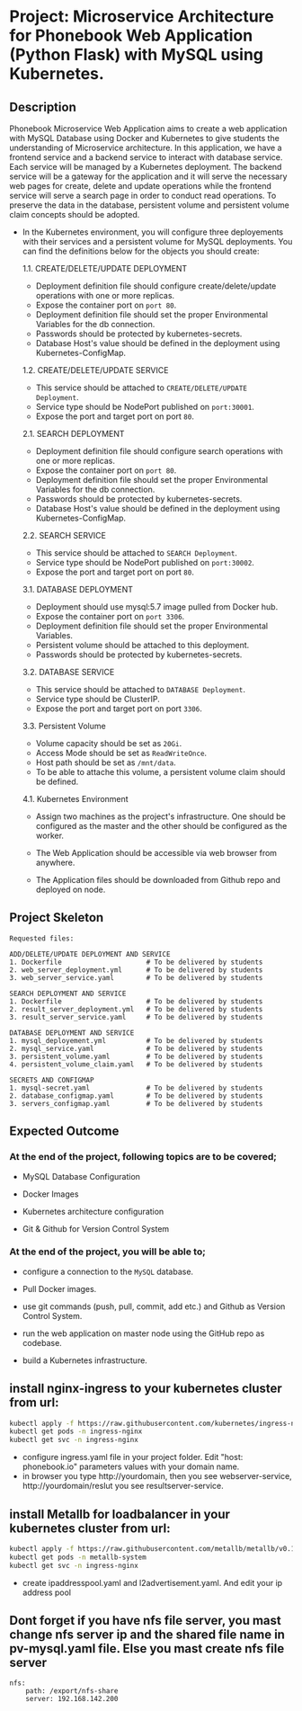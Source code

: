 # Project: Microservice Architecture for Phonebook Web Application (Python Flask) with MySQL using Kubernetes.

## Description

Phonebook Microservice Web Application aims to create a web application with MySQL Database using Docker and Kubernetes to give students the understanding of Microservice architecture.
In this application, we have a frontend service and a backend service to interact with database service. Each service will be managed by a Kubernetes deployment.
The backend service will be a gateway for the application and it will serve the necessary web pages for create,
delete and update operations while the frontend service will serve a search page in order to conduct read operations. 
To preserve the data in the database, persistent volume and persistent volume claim concepts should be adopted.

- In the Kubernetes environment, you will configure three deployements with their services and a persistent volume for MySQL deployments. You can find the definitions below for the objects you should create:

  1.1. CREATE/DELETE/UPDATE DEPLOYMENT

    - Deployment definition file should configure create/delete/update operations with one or more replicas.
    - Expose the container port on `port 80`.
    - Deployment definition file should set the proper Environmental Variables for the db connection.
    - Passwords should be protected by kubernetes-secrets.
    - Database Host's value should be defined in the deployment using Kubernetes-ConfigMap.

  1.2. CREATE/DELETE/UPDATE SERVICE
    - This service should be attached to `CREATE/DELETE/UPDATE Deployment`.
    - Service type should be NodePort published on `port:30001`.
    - Expose the port and target port on port `80`.

  2.1. SEARCH DEPLOYMENT

    - Deployment definition file should configure search operations with one or more replicas.
    - Expose the container port on `port 80`.
    - Deployment definition file should set the proper Environmental Variables for the db connection.
    - Passwords should be protected by kubernetes-secrets.
    - Database Host's value should be defined in the deployment using Kubernetes-ConfigMap.

  2.2. SEARCH SERVICE
    - This service should be attached to `SEARCH Deployment`.
    - Service type should be NodePort published on `port:30002`.
    - Expose the port and target port on port `80`.

  3.1. DATABASE DEPLOYMENT
    - Deployment should use mysql:5.7 image pulled from Docker hub.
    - Expose the container port on `port 3306`.
    - Deployment definition file should set the proper Environmental Variables.
    - Persistent volume should be attached to this deployment.
    - Passwords should be protected by kubernetes-secrets.

  3.2. DATABASE SERVICE
    - This service should be attached to `DATABASE Deployment`.
    - Service type should be ClusterIP.
    - Expose the port and target port on port `3306`.

  3.3. Persistent Volume
    - Volume capacity should be set as `20Gi`.
    - Access Mode should be set as `ReadWriteOnce`.
    - Host path should be set as `/mnt/data`.
    - To be able to attache this volume, a persistent volume claim should be defined.
  
  4.1. Kubernetes Environment
  - Assign two machines as the project's infrastructure. One should be configured as the master and the other should be configured as the worker. 

  - The Web Application should be accessible via web browser from anywhere. 

  - The Application files should be downloaded from Github repo and deployed on node.

## Project Skeleton

```text
Requested files:

ADD/DELETE/UPDATE DEPLOYMENT AND SERVICE
1. Dockerfile                     # To be delivered by students 
2. web_server_deployment.yml      # To be delivered by students
3. web_server_service.yaml        # To be delivered by students

SEARCH DEPLOYMENT AND SERVICE
1. Dockerfile                     # To be delivered by students
2. result_server_deployment.yml   # To be delivered by students
3. result_server_service.yaml     # To be delivered by students

DATABASE DEPLOYMENT AND SERVICE
1. mysql_deployement.yml          # To be delivered by students
2. mysql_service.yaml             # To be delivered by students
3. persistent_volume.yaml         # To be delivered by students
4. persistent_volume_claim.yaml   # To be delivered by students

SECRETS AND CONFIGMAP
1. mysql-secret.yaml              # To be delivered by students
2. database_configmap.yaml        # To be delivered by students
3. servers_configmap.yaml         # To be delivered by students

```

## Expected Outcome

### At the end of the project, following topics are to be covered;

- MySQL Database Configuration

- Docker Images

- Kubernetes architecture configuration

- Git & Github for Version Control System

### At the end of the project, you will be able to;

- configure a connection to the `MySQL` database.

- Pull Docker images.

- use git commands (push, pull, commit, add etc.) and Github as Version Control System.

- run the web application on master node using the GitHub repo as codebase.

- build a Kubernetes infrastructure.

## install nginx-ingress to your kubernetes cluster from url:
```bash
kubectl apply -f https://raw.githubusercontent.com/kubernetes/ingress-nginx/controller-v1.10.1/deploy/static/provider/cloud/deploy.yaml
kubectl get pods -n ingress-nginx
kubectl get svc -n ingress-nginx

```
- configure ingress.yaml file in your project folder. Edit "host: phonebook.io"  parameters values with your domain name.
- in browser you type http://yourdomain, then you see webserver-service, http://yourdomain/reslut you see resultserver-service.

## install Metallb for loadbalancer in your kubernetes cluster from url:

```bash
kubectl apply -f https://raw.githubusercontent.com/metallb/metallb/v0.13.10/config/manifests/metallb-native.yaml
kubectl get pods -n metallb-system
kubectl get svc -n ingress-nginx

```
- create ipaddresspool.yaml and l2advertisement.yaml. And edit your ip address pool

## Dont forget if you have nfs file server, you mast change nfs server ip and  the shared file name in pv-mysql.yaml file. Else you mast create nfs file server
```text
nfs:
    path: /export/nfs-share 
    server: 192.168.142.200
```





